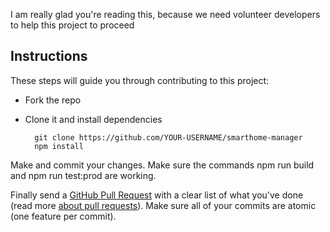 I am really glad you're reading this, because we need volunteer developers to help this project to proceed

## Instructions

These steps will guide you through contributing to this project:

- Fork the repo
- Clone it and install dependencies

		git clone https://github.com/YOUR-USERNAME/smarthome-manager
		npm install

Make and commit your changes. Make sure the commands npm run build and npm run test:prod are working.

Finally send a [GitHub Pull Request](https://github.com/vnovick/smarthome-manager/compare?expand=1) with a clear list of what you've done (read more [about pull requests](https://help.github.com/articles/about-pull-requests/)). Make sure all of your commits are atomic (one feature per commit).
